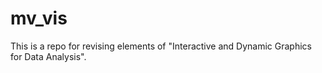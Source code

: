 # mv_vis
This is a repo for revising elements of "Interactive and Dynamic Graphics for Data Analysis". 
